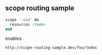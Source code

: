 scope routing sample
--------------------


```ruby
scope ':uid' do
  resources :todos
end
```

enables

```
http://scope-routing-sample.dev/foo/todos
```

